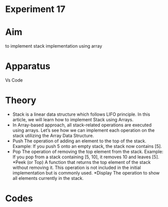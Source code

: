 # Experiment 17
# Aim
to implement stack implementation using array

# Apparatus 
Vs Code

# Theory 
* Stack is a linear data structure which follows LIFO principle. In this article, we will learn how to implement Stack using Arrays.
* In Array-based approach, all stack-related operations are executed using arrays. Let’s see how we can implement each operation on the stack utilizing the Array Data Structure.
* Push
The operation of adding an element to the top of the stack.
Example: If you push 5 onto an empty stack, the stack now contains [5].
* Pop
The operation of removing the top element from the stack.
Example: If you pop from a stack containing [5, 10], it removes 10 and leaves [5].
*Peek (or Top)
A function that returns the top element of the stack without removing it. This operation is not included in the initial implementation but is commonly used.
*Display
The operation to show all elements currently in the stack.

# Codes 
